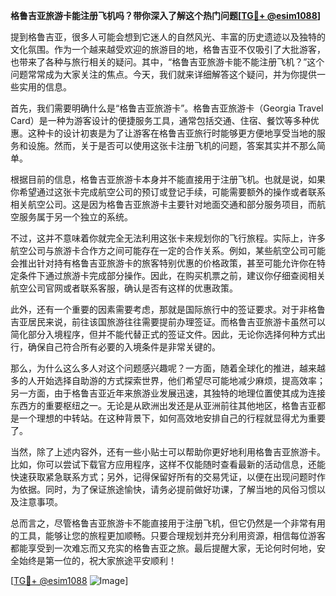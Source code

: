 **格鲁吉亚旅游卡能注册飞机吗？带你深入了解这个热门问题[[TG💪+ @esim1088](https://t.me/s/esim1088)]**

提到格鲁吉亚，很多人可能会想到它迷人的自然风光、丰富的历史遗迹以及独特的文化氛围。作为一个越来越受欢迎的旅游目的地，格鲁吉亚不仅吸引了大批游客，也带来了各种与旅行相关的疑问。其中，“格鲁吉亚旅游卡能不能注册飞机？”这个问题常常成为大家关注的焦点。今天，我们就来详细解答这个疑问，并为你提供一些实用的信息。

首先，我们需要明确什么是“格鲁吉亚旅游卡”。格鲁吉亚旅游卡（Georgia Travel Card）是一种为游客设计的便捷服务工具，通常包括交通、住宿、餐饮等多种优惠。这种卡的设计初衷是为了让游客在格鲁吉亚旅行时能够更方便地享受当地的服务和设施。然而，关于是否可以使用这张卡注册飞机的问题，答案其实并不那么简单。

根据目前的信息，格鲁吉亚旅游卡本身并不能直接用于注册飞机。也就是说，如果你希望通过这张卡完成航空公司的预订或登记手续，可能需要额外的操作或者联系相关航空公司。这是因为格鲁吉亚旅游卡主要针对地面交通和部分服务项目，而航空服务属于另一个独立的系统。

不过，这并不意味着你就完全无法利用这张卡来规划你的飞行旅程。实际上，许多航空公司与旅游卡合作方之间可能存在一定的合作关系。例如，某些航空公司可能会推出针对持有格鲁吉亚旅游卡的旅客特别优惠的价格政策，甚至可能允许你在特定条件下通过旅游卡完成部分操作。因此，在购买机票之前，建议你仔细查阅相关航空公司官网或者联系客服，确认是否有这样的优惠政策。

此外，还有一个重要的因素需要考虑，那就是国际旅行中的签证要求。对于非格鲁吉亚居民来说，前往该国旅游往往需要提前办理签证。而格鲁吉亚旅游卡虽然可以简化部分入境程序，但并不能代替正式的签证文件。因此，无论你选择何种方式出行，确保自己符合所有必要的入境条件是非常关键的。

那么，为什么这么多人对这个问题感兴趣呢？一方面，随着全球化的推进，越来越多的人开始选择自助游的方式探索世界，他们希望尽可能地减少麻烦，提高效率；另一方面，由于格鲁吉亚近年来旅游业发展迅速，其独特的地理位置使其成为连接东西方的重要枢纽之一。无论是从欧洲出发还是从亚洲前往其他地区，格鲁吉亚都是一个理想的中转站。在这种背景下，如何高效地安排自己的行程就显得尤为重要了。

当然，除了上述内容外，还有一些小贴士可以帮助你更好地利用格鲁吉亚旅游卡。比如，你可以尝试下载官方应用程序，这样不仅能随时查看最新的活动信息，还能快速获取紧急联系方式；另外，记得保留好所有的交易凭证，以便在出现问题时作为依据。同时，为了保证旅途愉快，请务必提前做好功课，了解当地的风俗习惯以及注意事项。

总而言之，尽管格鲁吉亚旅游卡不能直接用于注册飞机，但它仍然是一个非常有用的工具，能够让您的旅程更加顺畅。只要合理规划并充分利用资源，相信每位游客都能享受到一次难忘而又充实的格鲁吉亚之旅。最后提醒大家，无论何时何地，安全始终是第一位的，祝大家旅途平安顺利！

[[TG💪+ @esim1088](https://t.me/s/esim1088) ![Image](https://i.postimg.cc/4NQfJmqS/Snipaste-2025-05-13-00-14-12.png)]